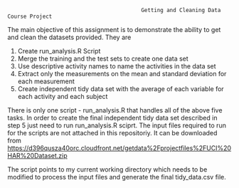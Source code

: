                                               Getting and Cleaning Data Course Project

The main objective of this assignment is to demonstrate the ability to get and clean the datasets provided. They are
1) Create run_analysis.R Script
2) Merge the training and the test sets to create one data set
3) Use descriptive activity names to name the activities in the data set
4) Extract only the measurements on the mean and standard deviation for each measurement
5) Create independent tidy data set with the average of each variable for each activity and each subject

There is only one script - run_analysis.R that handles all of the above five tasks. 
In order to create the final independent tidy data set described in step 5 just need to run run_analysis.R sciprt. 
The input files required to run for the scripts are not attached in this repositoriy. It can be downloaded from 
https://d396qusza40orc.cloudfront.net/getdata%2Fprojectfiles%2FUCI%20HAR%20Dataset.zip

The script points to my current working directory which needs to be modified to process the input files and generate the final tidy_data.csv file.
